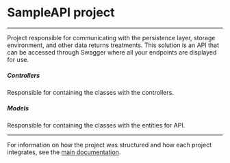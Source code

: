 SampleAPI project
==================
---

Project responsible for communicating with the persistence layer, storage environment, and other data returns treatments.
This solution is an API that can be accessed through Swagger where all your endpoints are displayed for use.

##### Controllers
Responsible for containing the classes with the controllers.

##### Models
Responsible for containing the classes with the entities for API.

---
For information on how the project was structured and how each project integrates, see the [main documentation](https://github.com/restaurant-technology-org/pos2-contracttester-library).